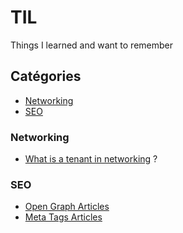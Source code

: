 # TIL

Things I learned and want to remember

## Catégories

- [Networking](https://github.com/willfynch/til#networking)
- [SEO](https://github.com/willfynch/til#seo)


### <a name="networking"></a>Networking

- [What is a tenant in networking](https://github.com/willfynch/til/blob/master/networking/what-is-a-tenant.md) ?


### <a name="seo"></a> SEO
- [Open Graph Articles](https://github.com/willfynch/til/blob/master/seo/open-graph.md)
- [Meta Tags Articles](https://github.com/willfynch/til/blob/master/seo/meta-tags.md)

